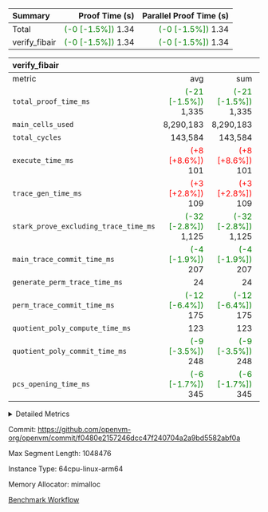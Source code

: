 | Summary | Proof Time (s) | Parallel Proof Time (s) |
|:---|---:|---:|
| Total | <span style='color: green'>(-0 [-1.5%])</span> 1.34 | <span style='color: green'>(-0 [-1.5%])</span> 1.34 |
| verify_fibair | <span style='color: green'>(-0 [-1.5%])</span> 1.34 | <span style='color: green'>(-0 [-1.5%])</span> 1.34 |


| verify_fibair |||||
|:---|---:|---:|---:|---:|
|metric|avg|sum|max|min|
| `total_proof_time_ms ` | <span style='color: green'>(-21 [-1.5%])</span> 1,335 | <span style='color: green'>(-21 [-1.5%])</span> 1,335 | <span style='color: green'>(-21 [-1.5%])</span> 1,335 | <span style='color: green'>(-21 [-1.5%])</span> 1,335 |
| `main_cells_used     ` |  8,290,183 |  8,290,183 |  8,290,183 |  8,290,183 |
| `total_cycles        ` |  143,584 |  143,584 |  143,584 |  143,584 |
| `execute_time_ms     ` | <span style='color: red'>(+8 [+8.6%])</span> 101 | <span style='color: red'>(+8 [+8.6%])</span> 101 | <span style='color: red'>(+8 [+8.6%])</span> 101 | <span style='color: red'>(+8 [+8.6%])</span> 101 |
| `trace_gen_time_ms   ` | <span style='color: red'>(+3 [+2.8%])</span> 109 | <span style='color: red'>(+3 [+2.8%])</span> 109 | <span style='color: red'>(+3 [+2.8%])</span> 109 | <span style='color: red'>(+3 [+2.8%])</span> 109 |
| `stark_prove_excluding_trace_time_ms` | <span style='color: green'>(-32 [-2.8%])</span> 1,125 | <span style='color: green'>(-32 [-2.8%])</span> 1,125 | <span style='color: green'>(-32 [-2.8%])</span> 1,125 | <span style='color: green'>(-32 [-2.8%])</span> 1,125 |
| `main_trace_commit_time_ms` | <span style='color: green'>(-4 [-1.9%])</span> 207 | <span style='color: green'>(-4 [-1.9%])</span> 207 | <span style='color: green'>(-4 [-1.9%])</span> 207 | <span style='color: green'>(-4 [-1.9%])</span> 207 |
| `generate_perm_trace_time_ms` |  24 |  24 |  24 |  24 |
| `perm_trace_commit_time_ms` | <span style='color: green'>(-12 [-6.4%])</span> 175 | <span style='color: green'>(-12 [-6.4%])</span> 175 | <span style='color: green'>(-12 [-6.4%])</span> 175 | <span style='color: green'>(-12 [-6.4%])</span> 175 |
| `quotient_poly_compute_time_ms` |  123 |  123 |  123 |  123 |
| `quotient_poly_commit_time_ms` | <span style='color: green'>(-9 [-3.5%])</span> 248 | <span style='color: green'>(-9 [-3.5%])</span> 248 | <span style='color: green'>(-9 [-3.5%])</span> 248 | <span style='color: green'>(-9 [-3.5%])</span> 248 |
| `pcs_opening_time_ms ` | <span style='color: green'>(-6 [-1.7%])</span> 345 | <span style='color: green'>(-6 [-1.7%])</span> 345 | <span style='color: green'>(-6 [-1.7%])</span> 345 | <span style='color: green'>(-6 [-1.7%])</span> 345 |



<details>
<summary>Detailed Metrics</summary>

|  | verify_program_compile_ms | total_cells | stark_prove_excluding_trace_time_ms | quotient_poly_compute_time_ms | quotient_poly_commit_time_ms | perm_trace_commit_time_ms | pcs_opening_time_ms | main_trace_commit_time_ms |
| --- | --- | --- | --- | --- | --- | --- | --- |
|  | 5 | 65,536 | 62 | 3 | 14 | 0 | 31 | 13 | 

| air_name | rows | quotient_deg | main_cols | interactions | constraints | cells |
| --- | --- | --- | --- | --- | --- | --- |
| AccessAdapterAir<2> |  | 4 |  | 5 | 11 |  | 
| AccessAdapterAir<4> |  | 4 |  | 5 | 11 |  | 
| AccessAdapterAir<8> |  | 4 |  | 5 | 11 |  | 
| FibonacciAir | 32,768 | 1 | 2 |  | 5 | 65,536 | 
| FriReducedOpeningAir |  | 4 |  | 39 | 60 |  | 
| NativePoseidon2Air<BabyBearParameters>, 1> |  | 4 |  | 136 | 530 |  | 
| PhantomAir |  | 4 |  | 3 | 4 |  | 
| ProgramAir |  | 1 |  | 1 | 4 |  | 
| VariableRangeCheckerAir |  | 1 |  | 1 | 4 |  | 
| VmAirWrapper<AluNativeAdapterAir, FieldArithmeticCoreAir> |  | 4 |  | 15 | 23 |  | 
| VmAirWrapper<BranchNativeAdapterAir, BranchEqualCoreAir<1> |  | 4 |  | 11 | 22 |  | 
| VmAirWrapper<JalNativeAdapterAir, JalCoreAir> |  | 4 |  | 7 | 6 |  | 
| VmAirWrapper<NativeAdapterAir<2, 0>, PublicValuesCoreAir> |  | 4 |  | 11 | 22 |  | 
| VmAirWrapper<NativeLoadStoreAdapterAir<1>, NativeLoadStoreCoreAir<1> |  | 4 |  | 15 | 16 |  | 
| VmAirWrapper<NativeLoadStoreAdapterAir<4>, NativeLoadStoreCoreAir<4> |  | 4 |  | 15 | 16 |  | 
| VmAirWrapper<NativeVectorizedAdapterAir<4>, FieldExtensionCoreAir> |  | 4 |  | 15 | 23 |  | 
| VmConnectorAir |  | 4 |  | 3 | 8 |  | 
| VolatileBoundaryAir |  | 4 |  | 4 | 16 |  | 

| group | trace_gen_time_ms | total_proof_time_ms | total_cycles | total_cells | stark_prove_excluding_trace_time_ms | quotient_poly_compute_time_ms | quotient_poly_commit_time_ms | perm_trace_commit_time_ms | pcs_opening_time_ms | main_trace_commit_time_ms | main_cells_used | generate_perm_trace_time_ms | execute_time_ms |
| --- | --- | --- | --- | --- | --- | --- | --- | --- | --- | --- | --- | --- | --- |
| verify_fibair | 109 | 1,335 | 143,584 | 23,616,152 | 1,125 | 123 | 248 | 175 | 345 | 207 | 8,290,183 | 24 | 101 | 

| group | air_name | rows | prep_cols | perm_cols | main_cols | cells |
| --- | --- | --- | --- | --- | --- | --- |
| verify_fibair | AccessAdapterAir<2> | 32,768 |  | 12 | 11 | 753,664 | 
| verify_fibair | AccessAdapterAir<4> | 16,384 |  | 12 | 13 | 409,600 | 
| verify_fibair | AccessAdapterAir<8> | 128 |  | 12 | 17 | 3,712 | 
| verify_fibair | FriReducedOpeningAir | 1,024 |  | 44 | 27 | 72,704 | 
| verify_fibair | NativePoseidon2Air<BabyBearParameters>, 1> | 16,384 |  | 160 | 399 | 9,158,656 | 
| verify_fibair | PhantomAir | 4,096 |  | 8 | 6 | 57,344 | 
| verify_fibair | ProgramAir | 8,192 |  | 8 | 10 | 147,456 | 
| verify_fibair | VariableRangeCheckerAir | 262,144 | 2 | 8 | 1 | 2,359,296 | 
| verify_fibair | VmAirWrapper<AluNativeAdapterAir, FieldArithmeticCoreAir> | 131,072 |  | 20 | 29 | 6,422,528 | 
| verify_fibair | VmAirWrapper<BranchNativeAdapterAir, BranchEqualCoreAir<1> | 16,384 |  | 16 | 23 | 638,976 | 
| verify_fibair | VmAirWrapper<JalNativeAdapterAir, JalCoreAir> | 4,096 |  | 12 | 9 | 86,016 | 
| verify_fibair | VmAirWrapper<NativeLoadStoreAdapterAir<1>, NativeLoadStoreCoreAir<1> | 32,768 |  | 24 | 22 | 1,507,328 | 
| verify_fibair | VmAirWrapper<NativeLoadStoreAdapterAir<4>, NativeLoadStoreCoreAir<4> | 16,384 |  | 24 | 31 | 901,120 | 
| verify_fibair | VmAirWrapper<NativeVectorizedAdapterAir<4>, FieldExtensionCoreAir> | 8,192 |  | 20 | 38 | 475,136 | 
| verify_fibair | VmConnectorAir | 2 | 1 | 8 | 4 | 24 | 
| verify_fibair | VolatileBoundaryAir | 32,768 |  | 8 | 11 | 622,592 | 

</details>


Commit: https://github.com/openvm-org/openvm/commit/f0480e2157246dcc47f240704a2a9bd5582abf0a

Max Segment Length: 1048476

Instance Type: 64cpu-linux-arm64

Memory Allocator: mimalloc

[Benchmark Workflow](https://github.com/openvm-org/openvm/actions/runs/13349070389)
